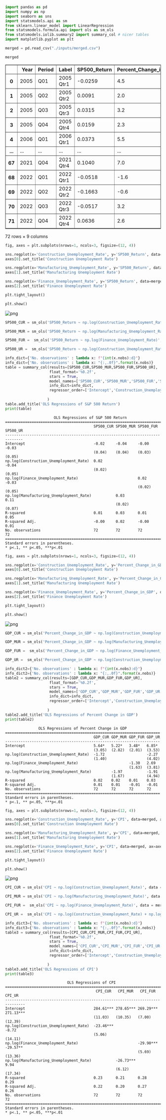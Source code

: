 ```python
import pandas as pd
import numpy as np
import seaborn as sns
import statsmodels.api as sm
from sklearn.linear_model import LinearRegression
from statsmodels.formula.api import ols as sm_ols
from statsmodels.iolib.summary2 import summary_col # nicer tables
import matplotlib.pyplot as plt
```


```python
merged = pd.read_csv("./inputs/merged.csv")
```


```python
merged
```




<div>
<style scoped>
    .dataframe tbody tr th:only-of-type {
        vertical-align: middle;
    }

    .dataframe tbody tr th {
        vertical-align: top;
    }

    .dataframe thead th {
        text-align: right;
    }
</style>
<table border="1" class="dataframe">
  <thead>
    <tr style="text-align: right;">
      <th></th>
      <th>Year</th>
      <th>Period</th>
      <th>Label</th>
      <th>SP500_Return</th>
      <th>Percent_Change_in_GDP</th>
      <th>CPI</th>
      <th>Construction_Unemployment_Rate</th>
      <th>Manufacturing_Unemployment_Rate</th>
      <th>Finance_Unemployment_Rate</th>
    </tr>
  </thead>
  <tbody>
    <tr>
      <th>0</th>
      <td>2005</td>
      <td>Q01</td>
      <td>2005 Qtr1</td>
      <td>-0.0259</td>
      <td>4.5</td>
      <td>192.366667</td>
      <td>11.4</td>
      <td>5.3</td>
      <td>2.6</td>
    </tr>
    <tr>
      <th>1</th>
      <td>2005</td>
      <td>Q02</td>
      <td>2005 Qtr2</td>
      <td>0.0091</td>
      <td>2.0</td>
      <td>193.666667</td>
      <td>6.4</td>
      <td>4.6</td>
      <td>3.2</td>
    </tr>
    <tr>
      <th>2</th>
      <td>2005</td>
      <td>Q03</td>
      <td>2005 Qtr3</td>
      <td>0.0315</td>
      <td>3.2</td>
      <td>196.600000</td>
      <td>5.6</td>
      <td>4.9</td>
      <td>3.2</td>
    </tr>
    <tr>
      <th>3</th>
      <td>2005</td>
      <td>Q04</td>
      <td>2005 Qtr4</td>
      <td>0.0159</td>
      <td>2.3</td>
      <td>198.433333</td>
      <td>6.4</td>
      <td>4.8</td>
      <td>2.5</td>
    </tr>
    <tr>
      <th>4</th>
      <td>2006</td>
      <td>Q01</td>
      <td>2006 Qtr1</td>
      <td>0.0373</td>
      <td>5.5</td>
      <td>199.466667</td>
      <td>8.7</td>
      <td>4.5</td>
      <td>2.6</td>
    </tr>
    <tr>
      <th>...</th>
      <td>...</td>
      <td>...</td>
      <td>...</td>
      <td>...</td>
      <td>...</td>
      <td>...</td>
      <td>...</td>
      <td>...</td>
      <td>...</td>
    </tr>
    <tr>
      <th>67</th>
      <td>2021</td>
      <td>Q04</td>
      <td>2021 Qtr4</td>
      <td>0.1040</td>
      <td>7.0</td>
      <td>278.706667</td>
      <td>4.6</td>
      <td>3.1</td>
      <td>2.2</td>
    </tr>
    <tr>
      <th>68</th>
      <td>2022</td>
      <td>Q01</td>
      <td>2022 Qtr1</td>
      <td>-0.0518</td>
      <td>-1.6</td>
      <td>284.893667</td>
      <td>6.6</td>
      <td>3.3</td>
      <td>2.1</td>
    </tr>
    <tr>
      <th>69</th>
      <td>2022</td>
      <td>Q02</td>
      <td>2022 Qtr2</td>
      <td>-0.1663</td>
      <td>-0.6</td>
      <td>291.535667</td>
      <td>4.0</td>
      <td>3.0</td>
      <td>1.5</td>
    </tr>
    <tr>
      <th>70</th>
      <td>2022</td>
      <td>Q03</td>
      <td>2022 Qtr3</td>
      <td>-0.0517</td>
      <td>3.2</td>
      <td>295.495667</td>
      <td>3.6</td>
      <td>3.1</td>
      <td>1.2</td>
    </tr>
    <tr>
      <th>71</th>
      <td>2022</td>
      <td>Q04</td>
      <td>2022 Qtr4</td>
      <td>0.0636</td>
      <td>2.6</td>
      <td>298.525000</td>
      <td>4.1</td>
      <td>2.5</td>
      <td>1.7</td>
    </tr>
  </tbody>
</table>
<p>72 rows × 9 columns</p>
</div>




```python
fig, axes = plt.subplots(nrows=1, ncols=3, figsize=(12, 4))

sns.regplot(x='Construction_Unemployment_Rate', y='SP500_Return', data=merged, ax=axes[0])
axes[0].set_title('Construction Unemployment Rate')

sns.regplot(x='Manufacturing_Unemployment_Rate', y='SP500_Return', data=merged, ax=axes[1])
axes[1].set_title('Manufacturing Unemployment Rate')

sns.regplot(x='Finance_Unemployment_Rate', y='SP500_Return', data=merged, ax=axes[2])
axes[2].set_title('Finance Unemployment Rate')

plt.tight_layout()

plt.show()
```


    
![png](output_3_0.png)
    



```python
SP500_CUR = sm_ols('SP500_Return ~ np.log(Construction_Unemployment_Rate)', data = merged).fit()
```


```python
SP500_MUR = sm_ols('SP500_Return ~ np.log(Manufacturing_Unemployment_Rate)', data = merged).fit()
```


```python
SP500_FUR =  sm_ols('SP500_Return ~ np.log(Finance_Unemployment_Rate)', data = merged).fit()
```


```python
SP500_UR =  sm_ols('SP500_Return ~ np.log(Construction_Unemployment_Rate) + np.log(Manufacturing_Unemployment_Rate) + np.log(Finance_Unemployment_Rate)', data = merged).fit()
```


```python
info_dict={'No. observations' : lambda x: f"{int(x.nobs):d}"}
info_dict={'No. observations' : lambda x: "{:,.0f}".format(x.nobs)}
table = summary_col(results=[SP500_CUR,SP500_MUR,SP500_FUR,SP500_UR],
                    float_format='%0.2f',
                    stars = True,
                    model_names=['SP500_CUR','SP500_MUR','SP500_FUR','SP500_UR'],
                    info_dict=info_dict,
                    regressor_order=['Intercept','Construction_Unemployment_Rate','Manufacturing_Unemployment_Rate','Finance_Unemployment_Rate'],
                   
                   )
table.add_title('OLS Regressions of S&P 500 Return')
print(table)
```

                          OLS Regressions of S&P 500 Return
    ==============================================================================
                                            SP500_CUR SP500_MUR SP500_FUR SP500_UR
    ------------------------------------------------------------------------------
    Intercept                               -0.02     -0.04     -0.00     -0.03   
                                            (0.04)    (0.04)    (0.03)    (0.05)  
    np.log(Construction_Unemployment_Rate)  0.02                          -0.04   
                                            (0.02)                        (0.05)  
    np.log(Finance_Unemployment_Rate)                           0.02      -0.03   
                                                                (0.02)    (0.05)  
    np.log(Manufacturing_Unemployment_Rate)           0.03                0.11    
                                                      (0.02)              (0.07)  
    R-squared                               0.01      0.03      0.01      0.05    
    R-squared Adj.                          -0.00     0.02      -0.00     0.01    
    No. observations                        72        72        72        72      
    ==============================================================================
    Standard errors in parentheses.
    * p<.1, ** p<.05, ***p<.01
    


```python
fig, axes = plt.subplots(nrows=1, ncols=3, figsize=(12, 4))

sns.regplot(x='Construction_Unemployment_Rate', y='Percent_Change_in_GDP', data=merged, ax=axes[0])
axes[0].set_title('Construction Unemployment Rate')

sns.regplot(x='Manufacturing_Unemployment_Rate', y='Percent_Change_in_GDP', data=merged, ax=axes[1])
axes[1].set_title('Manufacturing Unemployment Rate')

sns.regplot(x='Finance_Unemployment_Rate', y='Percent_Change_in_GDP', data=merged, ax=axes[2])
axes[2].set_title('Finance Unemployment Rate')

plt.tight_layout()

plt.show()
```


    
![png](output_9_0.png)
    



```python
GDP_CUR = sm_ols('Percent_Change_in_GDP ~ np.log(Construction_Unemployment_Rate)', data = merged).fit()
```


```python
GDP_MUR = sm_ols('Percent_Change_in_GDP ~ np.log(Manufacturing_Unemployment_Rate)', data = merged).fit()
```


```python
GDP_FUR =  sm_ols('Percent_Change_in_GDP ~ np.log(Finance_Unemployment_Rate)', data = merged).fit()
```


```python
GDP_UR =  sm_ols('Percent_Change_in_GDP ~ np.log(Construction_Unemployment_Rate) + np.log(Manufacturing_Unemployment_Rate) + np.log(Finance_Unemployment_Rate)', data = merged).fit()
```


```python
info_dict2={'No. observations' : lambda x: f"{int(x.nobs):d}"}
info_dict2={'No. observations' : lambda x: "{:,.0f}".format(x.nobs)}
table2 = summary_col(results=[GDP_CUR,GDP_MUR,GDP_FUR,GDP_UR],
                    float_format='%0.2f',
                    stars = True,
                    model_names=['GDP_CUR','GDP_MUR','GDP_FUR','GDP_UR'],
                    info_dict=info_dict,
                    regressor_order=['Intercept','Construction_Unemployment_Rate','Manufacturing_Unemployment_Rate','Finance_Unemployment_Rate'],
                   
                   )
table2.add_title('OLS Regressions of Percent Change in GDP')
print(table2)
```

                   OLS Regressions of Percent Change in GDP
    ======================================================================
                                            GDP_CUR GDP_MUR GDP_FUR GDP_UR
    ----------------------------------------------------------------------
    Intercept                               5.64*   5.22*   3.48*   6.85* 
                                            (3.05)  (2.82)  (2.01)  (3.53)
    np.log(Construction_Unemployment_Rate)  -1.72                   -2.27 
                                            (1.40)                  (4.02)
    np.log(Finance_Unemployment_Rate)                       -1.30   2.69  
                                                            (1.63)  (3.81)
    np.log(Manufacturing_Unemployment_Rate)         -1.97           -1.91 
                                                    (1.67)          (4.94)
    R-squared                               0.02    0.02    0.01    0.03  
    R-squared Adj.                          0.01    0.01    -0.01   -0.01 
    No. observations                        72      72      72      72    
    ======================================================================
    Standard errors in parentheses.
    * p<.1, ** p<.05, ***p<.01
    


```python
fig, axes = plt.subplots(nrows=1, ncols=3, figsize=(12, 4))

sns.regplot(x='Construction_Unemployment_Rate', y='CPI', data=merged, ax=axes[0])
axes[0].set_title('Construction Unemployment Rate')

sns.regplot(x='Manufacturing_Unemployment_Rate', y='CPI', data=merged, ax=axes[1])
axes[1].set_title('Manufacturing Unemployment Rate')

sns.regplot(x='Finance_Unemployment_Rate', y='CPI', data=merged, ax=axes[2])
axes[2].set_title('Finance Unemployment Rate')

plt.tight_layout()

plt.show()
```


    
![png](output_15_0.png)
    



```python
CPI_CUR = sm_ols('CPI ~ np.log(Construction_Unemployment_Rate)', data = merged).fit()
```


```python
CPI_MUR = sm_ols('CPI ~ np.log(Manufacturing_Unemployment_Rate)', data = merged).fit()
```


```python
CPI_FUR =  sm_ols('CPI ~ np.log(Finance_Unemployment_Rate)', data = merged).fit()
```


```python
CPI_UR =  sm_ols('CPI ~ np.log(Construction_Unemployment_Rate) + np.log(Manufacturing_Unemployment_Rate) + np.log(Finance_Unemployment_Rate)', data = merged).fit()
```


```python
info_dict3={'No. observations' : lambda x: f"{int(x.nobs):d}"}
info_dict3={'No. observations' : lambda x: "{:,.0f}".format(x.nobs)}
table3 = summary_col(results=[CPI_CUR,CPI_MUR,CPI_FUR,CPI_UR],
                    float_format='%0.2f',
                    stars = True,
                    model_names=['CPI_CUR','CPI_MUR','CPI_FUR','CPI_UR'],
                    info_dict=info_dict,
                    regressor_order=['Intercept','Construction_Unemployment_Rate','Manufacturing_Unemployment_Rate','Finance_Unemployment_Rate'],
                   
                   )
table3.add_title('OLS Regressions of CPI')
print(table3)
```

                                OLS Regressions of CPI
    ===============================================================================
                                             CPI_CUR   CPI_MUR   CPI_FUR    CPI_UR 
    -------------------------------------------------------------------------------
    Intercept                               284.61*** 278.65*** 269.29*** 271.13***
                                            (11.03)   (10.35)   (7.00)    (12.39)  
    np.log(Construction_Unemployment_Rate)  -23.46***                     -8.72    
                                            (5.06)                        (14.11)  
    np.log(Finance_Unemployment_Rate)                           -29.90*** -29.57** 
                                                                (5.69)    (13.36)  
    np.log(Manufacturing_Unemployment_Rate)           -26.73***           9.94     
                                                      (6.12)              (17.34)  
    R-squared                               0.23      0.21      0.28      0.29     
    R-squared Adj.                          0.22      0.20      0.27      0.26     
    No. observations                        72        72        72        72       
    ===============================================================================
    Standard errors in parentheses.
    * p<.1, ** p<.05, ***p<.01
    
